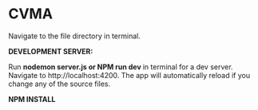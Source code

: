 # CVMA


Navigate to the file directory in terminal.

<strong>DEVELOPMENT SERVER:</strong>

Run <strong>nodemon server.js or NPM run dev </strong>in terminal for a dev server. Navigate to http://localhost:4200. The app will automatically reload if you change any of the source files.

<strong>NPM INSTALL</strong>

